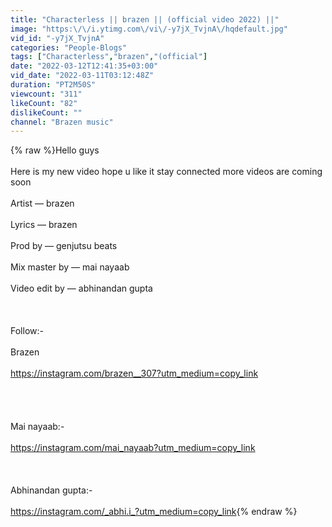 ```yaml
---
title: "Characterless || brazen || (official video 2022) ||"
image: "https:\/\/i.ytimg.com\/vi\/-y7jX_TvjnA\/hqdefault.jpg"
vid_id: "-y7jX_TvjnA"
categories: "People-Blogs"
tags: ["Characterless","brazen","(official"]
date: "2022-03-12T12:41:35+03:00"
vid_date: "2022-03-11T03:12:48Z"
duration: "PT2M50S"
viewcount: "311"
likeCount: "82"
dislikeCount: ""
channel: "Brazen music"
---
```

{% raw %}Hello guys <br /><br />Here is my new video hope u like it stay connected more videos are coming soon <br /><br />Artist — brazen<br /><br />Lyrics — brazen <br /><br />Prod by — genjutsu beats <br /><br />Mix master by — mai nayaab<br /><br />Video edit by — abhinandan gupta<br /><br /><br /><br />Follow:-<br /><br />Brazen <br /><br /><a rel="nofollow" target="blank" href="https://instagram.com/brazen__307?utm_medium=copy_link">https://instagram.com/brazen__307?utm_medium=copy_link</a><br /><br /><br /><br /><br />Mai nayaab:-<br /><br /><a rel="nofollow" target="blank" href="https://instagram.com/mai_nayaab?utm_medium=copy_link">https://instagram.com/mai_nayaab?utm_medium=copy_link</a><br /><br /><br /><br />Abhinandan gupta:-<br /><br /><a rel="nofollow" target="blank" href="https://instagram.com/_abhi.i_?utm_medium=copy_link">https://instagram.com/_abhi.i_?utm_medium=copy_link</a>{% endraw %}
